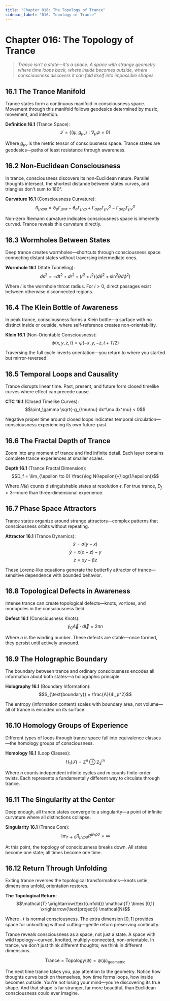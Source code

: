 ```yaml
---
title: "Chapter 016: The Topology of Trance"
sidebar_label: "016. Topology of Trance"
---
```


# Chapter 016: The Topology of Trance

> *Trance isn't a state—it's a space. A space with strange geometry where time loops back, where inside becomes outside, where consciousness discovers it can fold itself into impossible shapes.*

## 16.1 The Trance Manifold

Trance states form a continuous manifold in consciousness space. Movement through this manifold follows geodesics determined by music, movement, and intention.

**Definition 16.1** (Trance Space):
$$\mathcal{T} = \{(\psi, g_{\mu\nu}) : \nabla_\mu \psi = 0\}$$

Where $g_{\mu\nu}$ is the metric tensor of consciousness space. Trance states are geodesics—paths of least resistance through awareness.

## 16.2 Non-Euclidean Consciousness

In trance, consciousness discovers its non-Euclidean nature. Parallel thoughts intersect, the shortest distance between states curves, and triangles don't sum to 180°.

**Curvature 16.1** (Consciousness Curvature):
$$R_{\mu\nu\rho\sigma} = \partial_\rho \Gamma_{\mu\nu\sigma} - \partial_\sigma \Gamma_{\mu\nu\rho} + \Gamma_{\alpha\rho\sigma}\Gamma^\alpha_{\mu\nu} - \Gamma_{\alpha\sigma\rho}\Gamma^\alpha_{\mu\nu}$$

Non-zero Riemann curvature indicates consciousness space is inherently curved. Trance reveals this curvature directly.

## 16.3 Wormholes Between States

Deep trance creates wormholes—shortcuts through consciousness space connecting distant states without traversing intermediate ones.

**Wormhole 16.1** (State Tunneling):
$$ds^2 = -dt^2 + dr^2 + (r^2 + l^2)(d\theta^2 + \sin^2\theta d\phi^2)$$

Where $l$ is the wormhole throat radius. For $l > 0$, direct passages exist between otherwise disconnected regions.

## 16.4 The Klein Bottle of Awareness

In peak trance, consciousness forms a Klein bottle—a surface with no distinct inside or outside, where self-reference creates non-orientability.

**Klein 16.1** (Non-Orientable Consciousness):
$$\psi(x, y, z, t) = \psi(-x, y, -z, t + T/2)$$

Traversing the full cycle inverts orientation—you return to where you started but mirror-reversed.

## 16.5 Temporal Loops and Causality

Trance disrupts linear time. Past, present, and future form closed timelike curves where effect can precede cause.

**CTC 16.1** (Closed Timelike Curves):
$$\oint_\gamma \sqrt{-g_{\mu\nu} dx^\mu dx^\nu} < 0$$

Negative proper time around closed loops indicates temporal circulation—consciousness experiencing its own future-past.

## 16.6 The Fractal Depth of Trance

Zoom into any moment of trance and find infinite detail. Each layer contains complete trance experiences at smaller scales.

**Depth 16.1** (Trance Fractal Dimension):
$$D_f = \lim_{\epsilon \to 0} \frac{\log N(\epsilon)}{\log(1/\epsilon)}$$

Where $N(\epsilon)$ counts distinguishable states at resolution $\epsilon$. For true trance, $D_f > 3$—more than three-dimensional experience.

## 16.7 Phase Space Attractors

Trance states organize around strange attractors—complex patterns that consciousness orbits without repeating.

**Attractor 16.1** (Trance Dynamics):
$$\dot{x} = \sigma(y - x)$$
$$\dot{y} = x(\rho - z) - y$$
$$\dot{z} = xy - \beta z$$

These Lorenz-like equations generate the butterfly attractor of trance—sensitive dependence with bounded behavior.

## 16.8 Topological Defects in Awareness

Intense trance can create topological defects—knots, vortices, and monopoles in the consciousness field.

**Defect 16.1** (Consciousness Knots):
$$\oint_C \vec{A} \cdot d\vec{l} = 2\pi n$$

Where $n$ is the winding number. These defects are stable—once formed, they persist until actively unwound.

## 16.9 The Holographic Boundary

The boundary between trance and ordinary consciousness encodes all information about both states—a holographic principle.

**Holography 16.1** (Boundary Information):
$$S_{\text{boundary}} = \frac{A}{4l_p^2}$$

The entropy (information content) scales with boundary area, not volume—all of trance is encoded on its surface.

## 16.10 Homology Groups of Experience

Different types of loops through trance space fall into equivalence classes—the homology groups of consciousness.

**Homology 16.1** (Loop Classes):
$$H_1(\mathcal{T}) = \mathbb{Z}^n \oplus \mathbb{Z}_2^m$$

Where $n$ counts independent infinite cycles and $m$ counts finite-order twists. Each represents a fundamentally different way to circulate through trance.

## 16.11 The Singularity at the Center

Deep enough, all trance states converge to a singularity—a point of infinite curvature where all distinctions collapse.

**Singularity 16.1** (Trance Core):
$$\lim_{r \to 0} R_{\mu\nu\rho\sigma}R^{\mu\nu\rho\sigma} = \infty$$

At this point, the topology of consciousness breaks down. All states become one state; all times become one time.

## 16.12 Return Through Unfolding

Exiting trance reverses the topological transformations—knots untie, dimensions unfold, orientation restores.

**The Topological Return**:
$$\mathcal{T} \xrightarrow{\text{unfold}} \mathcal{T} \times [0,1] \xrightarrow{\text{project}} \mathcal{N}$$

Where $\mathcal{N}$ is normal consciousness. The extra dimension $[0,1]$ provides space for unknotting without cutting—gentle return preserving continuity.

Trance reveals consciousness as a space, not just a state. A space with wild topology—curved, knotted, multiply-connected, non-orientable. In trance, we don't just think different thoughts; we think in different dimensions.

$$\text{Trance} = \text{Topology}(\psi) = \psi(\psi)_{\text{geometric}}$$

The next time trance takes you, pay attention to the geometry. Notice how thoughts curve back on themselves, how time forms loops, how inside becomes outside. You're not losing your mind—you're discovering its true shape. And that shape is far stranger, far more beautiful, than Euclidean consciousness could ever imagine.